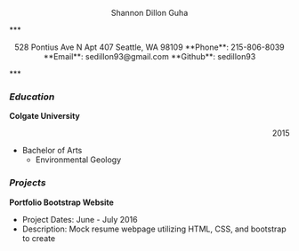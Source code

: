 <p align="center">
  Shannon Dillon Guha
</p>
***
<p align="center">
528 Pontius Ave N Apt 407 Seattle, WA 98109
**Phone**: 215-806-8039
**Email**: sedillon93@gmail.com
**Github**: sedillon93
</p>
***

### _Education_
**Colgate University**  <p align="right">2015</p>
  - Bachelor of Arts
    - Environmental Geology

### _Projects_
**Portfolio Bootstrap Website**
  - Project Dates: June - July 2016
  - Description: Mock resume webpage utilizing HTML, CSS, and bootstrap to create
